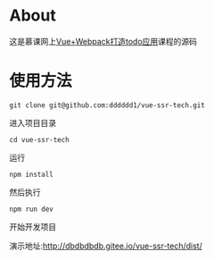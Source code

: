 # About
这是慕课网上[Vue+Webpack打造todo应用](https://www.imooc.com/learn/935)课程的源码

# 使用方法
```
git clone git@github.com:dddddd1/vue-ssr-tech.git
```
进入项目目录
```
cd vue-ssr-tech
```
运行
```
npm install
```
然后执行
```
npm run dev
```
开始开发项目

演示地址:http://dbdbdbdb.gitee.io/vue-ssr-tech/dist/
